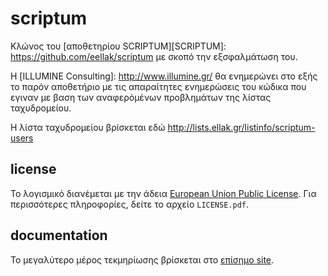 scriptum
========

Κλώνος του [αποθετηρίου SCRIPTUM][SCRIPTUM]: https://github.com/eellak/scriptum  με σκοπό την εξσφαλμάτωση του. 

Η [ILLUMINE Consulting]: http://www.illumine.gr/ θα ενημερώνει στο εξής το παρόν αποθετήριο με τις απαραίτητες ενημερώσεις του κώδικα που εγιναν με βαση των αναφερόμένων προβλημάτων της λίστας ταχυδρομείου. 

Η λίστα ταχυδρομείου βρίσκεται εδώ http://lists.ellak.gr/listinfo/scriptum-users




license
-------
Το λογισμικό διανέμεται με την άδεια [European Union Public License][EUPL].
Για περισσότερες πληροφορίες, δείτε το αρχείο ``LICENSE.pdf``.

[EUPL]: http://joinup.ec.europa.eu/software/page/eupl/licence-eupl


documentation
-------------
Το μεγαλύτερο μέρος τεκμηρίωσης βρίσκεται στο [επίσημο site][docs].

[docs]: http://www.scriptum.gr/index.php?option=com_content&view=article&id=18&Itemid=38&lang=el
